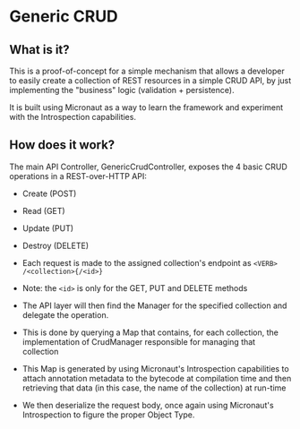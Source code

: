 # Generic CRUD

## What is it?

This is a proof-of-concept for a simple mechanism that allows a developer to easily create a collection of REST resources
in a simple CRUD API, by just implementing the "business" logic (validation + persistence).

It is built using Micronaut as a way to learn the framework and experiment with the Introspection capabilities.

## How does it work?

The main API Controller, GenericCrudController, exposes the 4 basic CRUD operations in a REST-over-HTTP API:

- Create (POST)
- Read (GET)
- Update (PUT)
- Destroy (DELETE)

- Each request is made to the assigned collection's endpoint as ```<VERB> /<collection>{/<id>}```
- Note: the ```<id>``` is only for the GET, PUT and DELETE methods
- The API layer will then find the Manager for the specified collection and delegate the operation.
- This is done by querying a Map that contains, for each collection, the implementation of CrudManager responsible for managing that collection
- This Map is generated by using Micronaut's Introspection capabilities to attach annotation metadata to the bytecode at compilation time and then
retrieving that data (in this case, the name of the collection) at run-time
- We then deserialize the request body, once again using Micronaut's Introspection to figure the proper Object Type.
